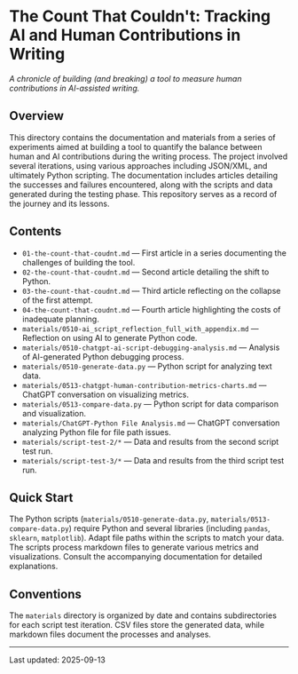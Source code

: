 # The Count That Couldn't: Tracking AI and Human Contributions in Writing

*A chronicle of building (and breaking) a tool to measure human contributions in AI-assisted writing.*

## Overview
This directory contains the documentation and materials from a series of experiments aimed at building a tool to quantify the balance between human and AI contributions during the writing process.  The project involved several iterations, using various approaches including JSON/XML, and ultimately Python scripting.  The documentation includes articles detailing the successes and failures encountered, along with the scripts and data generated during the testing phase.  This repository serves as a record of the journey and its lessons.

## Contents
* `01-the-count-that-coudnt.md` — First article in a series documenting the challenges of building the tool.
* `02-the-count-that-coudnt.md` — Second article detailing the shift to Python.
* `03-the-count-that-coudnt.md` — Third article reflecting on the collapse of the first attempt.
* `04-the-count-that-coudnt.md` — Fourth article highlighting the costs of inadequate planning.
* `materials/0510-ai_script_reflection_full_with_appendix.md` — Reflection on using AI to generate Python code.
* `materials/0510-chatgpt-ai-script-debugging-analysis.md` — Analysis of AI-generated Python debugging process.
* `materials/0510-generate-data.py` — Python script for analyzing text data.
* `materials/0513-chatgpt-human-contribution-metrics-charts.md` — ChatGPT conversation on visualizing metrics.
* `materials/0513-compare-data.py` — Python script for data comparison and visualization.
* `materials/ChatGPT-Python File Analysis.md` — ChatGPT conversation analyzing Python file for file path issues.
* `materials/script-test-2/*` — Data and results from the second script test run.
* `materials/script-test-3/*` — Data and results from the third script test run.


## Quick Start
The Python scripts (`materials/0510-generate-data.py`, `materials/0513-compare-data.py`) require Python and several libraries (including `pandas`, `sklearn`, `matplotlib`).  Adapt file paths within the scripts to match your data.  The scripts process markdown files to generate various metrics and visualizations.  Consult the accompanying documentation for detailed explanations.


## Conventions
The `materials` directory is organized by date and contains subdirectories for each script test iteration.  CSV files store the generated data, while markdown files document the processes and analyses.


---
Last updated: 2025-09-13

